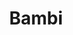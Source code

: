 ---
layout: fact-share
year: 
title: Bambi
fact: In preparing for <em>Bambi</em>, Walt sent his artists back to school to study animal anatomy in order to get more realism in the character animation.
---